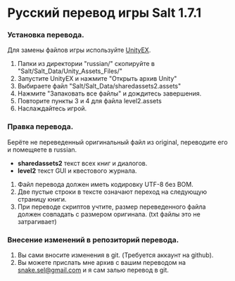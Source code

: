 # Русский перевод игры Salt 1.7.1

### Установка перевода.
Для замены файлов игры используйте [UnityEX](http://www.zoneofgames.ru/forum/index.php?showtopic=36240).

1. Папки из директории "russian/" скопируйте в "Salt/Salt_Data/Unity_Assets_Files/"
2. Запустите UnityEX и нажмите "Открыть архив Unity"
3. Выбираете файл "Salt/Salt_Data/sharedassets2.assets"
4. Нажмите "Запаковать все файлы" и дождитесь завершения.
5. Повторите пункты 3 и 4 для файла level2.assets
6. Наслаждайтесь игрой.

### Правка перевода.
Берёте не переведенный оригинальный файл из original, переводите его и помещяете в russian.

* **sharedassets2** текст всех книг и диалогов.
* **level2** текст GUI и квестового журнала.

1. Файл перевода должен иметь кодировку UTF-8 без BOM.
2. Две пустые строки в тексте означают переход на следующую страницу книги.
3. При переводе скриптов учтите, размер переведенного файла должен совпадать с размером оригинала. (txt файлы это не затрагивает)

### Внесение изменений в репозиторий перевода.
1. Вы сами вносите изменения в git. (Требуется аккаунт на github).
2. Вы можете прислать мне архив с вашим переводом на snake.sel@gmail.com и я сам залью перевод в git.

